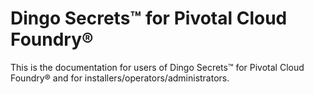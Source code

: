 # Dingo Secrets™ for Pivotal Cloud Foundry&reg;

This is the documentation for users of Dingo Secrets™ for Pivotal Cloud Foundry&reg; and for installers/operators/administrators.

